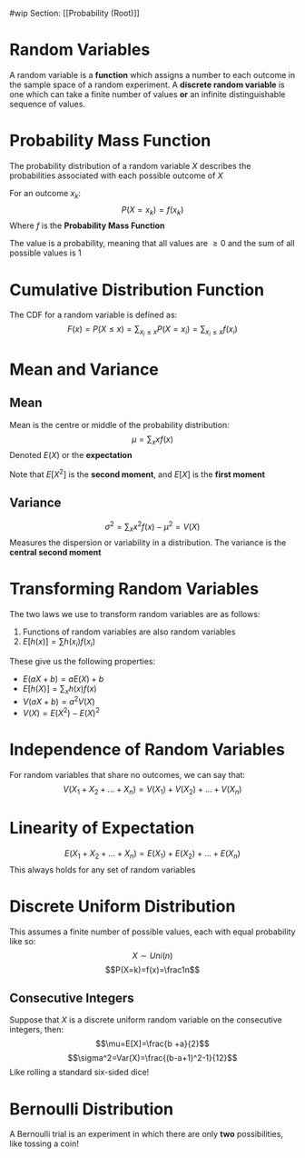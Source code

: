 #wip Section: [[Probability (Root)]]
# Random Variables

A random variable is a **function** which assigns a number to each outcome in the sample space of a random experiment. A **discrete random variable** is one which can take a finite number of values **or** an infinite distinguishable sequence of values.
# Probability Mass Function

The probability distribution of a random variable $X$ describes the probabilities associated with each possible outcome of $X$

For an outcome $x_k$:
$$P(X=x_k)=f(x_k)$$
Where $f$ is the **Probability Mass Function**

The value is a probability, meaning that all values are $\geq 0$ and the sum of all possible values is $1$
# Cumulative Distribution Function

The CDF for a random variable is defined as:
$$F(x)=P(X\leq x)=\sum_{x_i\leq x}P(X=x_i)=\sum_{x_i\leq x}f(x_i)$$
# Mean and Variance

## Mean

Mean is the centre or middle of the probability distribution:
$$\mu=\sum_x xf(x)$$
Denoted $E(X)$ or the **expectation**

Note that $E[X^2]$ is the **second moment**, and $E[X]$ is the **first moment**
## Variance
$$\sigma^2=\sum_x x^2f(x)-\mu^2=V(X)$$
Measures the dispersion or variability in a distribution. The variance is the **central second moment**
# Transforming Random Variables

The two laws we use to transform random variables are as follows:

1. Functions of random variables are also random variables
2. $E[h(x)]=\sum h(x_i)f(x_i)$

These give us the following properties:

- $E(aX+b)=aE(X)+b$
- $E[h(X)]=\sum_x h(x)f(x)$
- $V(aX+b)=a^2V(X)$
- $V(X)=E(X^2)-E(X)^2$
# Independence of Random Variables

For random variables that share no outcomes, we can say that:
$$V(X_1+X_2+\dots+X_n)=V(X_1)+V(X_2)+\dots+V(X_n)$$
# Linearity of Expectation

$$E(X_1+X_2+\dots+X_n)=E(X_1)+E(X_2)+\dots+E(X_n)$$
This always holds for any set of random variables
# Discrete Uniform Distribution

This assumes a finite number of possible values, each with equal probability like so:
$$X\sim Uni(n)$$
$$P(X=k)=f(x)=\frac1n$$
## Consecutive Integers

Suppose that $X$ is a discrete uniform random variable on the consecutive integers, then:
$$\mu=E[X]=\frac{b +a}{2}$$
$$\sigma^2=Var(X)=\frac{(b-a+1)^2-1}{12}$$
Like rolling a standard six-sided dice!
# Bernoulli Distribution

A Bernoulli trial is an experiment in which there are only **two** possibilities, like tossing a coin!